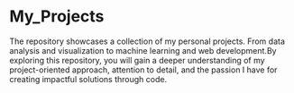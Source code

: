 # My_Projects
The repository showcases a collection of my personal projects. From data analysis and visualization to machine learning and web development.By exploring this repository, you will gain a deeper understanding of my project-oriented approach, attention to detail, and the passion I have for creating impactful solutions through code.
